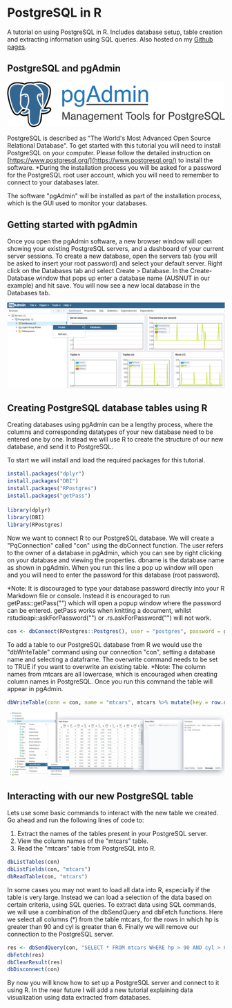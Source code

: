 # PostgreSQL in R
A tutorial on using PostgreSQL in R. Includes database setup, table creation and extracting information using SQL queries. Also hosted on my [Github pages](https://jeffreymolendijk.github.io/PostgreSQL/).

## PostgreSQL and pgAdmin
![pgAdmin logo](/img/welcome_logo.png)

PostgreSQL is described as "The World's Most Advanced Open Source Relational Database". 
To get started with this tutorial you will need to install PostgreSQL on your computer. Please follow the detailed instruction on [https://www.postgresql.org/](https://www.postgresql.org/) to install the software.
*During the installation process you will be asked for a password for the PostgreSQL root user account, which you will need to remember to connect to your databases later. 

The software "pgAdmin" will be installed as part of the installation process, which is the GUI used to monitor your databases. 

## Getting started with pgAdmin
Once you open the pgAdmin software, a new browser window will open showing your existing PostgreSQL servers, and a dashboard of your current server sessions.
To create a new database, open the servers tab (you will be asked to insert your root password) and select your default server. Right click on the Databases tab and select Create > Database. In the Create-Database window that pops up enter a database name (AUSNUT in our example) and hit save. You will now see a new local database in the Databases tab.

![Database creation](/img/tutorial_1.PNG)

## Creating PostgreSQL database tables using R
Creating databases using pgAdmin can be a lengthy process, where the columns and corresponding datatypes of your new database need to be entered one by one. Instead we will use R to create the structure of our new database, and send it to PostgreSQL. 

To start we will install and load the required packages for this tutorial.

```r
install.packages("dplyr")
install.packages("DBI")
install.packages("RPostgres")
install.packages("getPass")

library(dplyr)
library(DBI)
library(RPostgres)
```

Now we want to connect R to our PostgreSQL database. We will create a "PqConnection" called "con" using the dbConnect function. The user refers to the owner of a database in pgAdmin, which you can see by right clicking on your database and viewing the properties. dbname is the database name as shown in pgAdmin. When you run this line a pop up window will open and you will need to enter the password for this database (root password).

*Note: It is discouraged to type your database password directly into your R Markdown file or console. Instead it is encouraged to run getPass::getPass("") which will open a popup window where the password can be entered. getPass works when knitting a document, whilst rstudioapi::askForPassword("") or .rs.askForPassword("") will not work. 

```r
con <- dbConnect(RPostgres::Postgres(), user = "postgres", password = getPass::getPass("Database password"), dbname = "AUSNUT")
```

To add a table to our PostgreSQL database from R we would use the "dbWriteTable" command using our connection "con", setting a database name and selecting a dataframe. The overwrite command needs to be set to TRUE if you want to overwrite an existing table.
*Note: The column names from mtcars are all lowercase, which is encouraged when creating column names in PostgreSQL. Once you run this command the table will appear in pgAdmin.

```r
dbWriteTable(conn = con, name = "mtcars", mtcars %>% mutate(key = row.names(.)), overwrite = TRUE)
```

![Database creation](/img/tutorial_2.PNG)

## Interacting with our new PostgreSQL table
Lets use some basic commands to interact with the new table we created. Go ahead and run the following lines of code to:
1. Extract the names of the tables present in your PostgreSQL server.
2. View the column names of the "mtcars" table.
3. Read the "mtcars" table from PostgreSQL into R.

```r
dbListTables(con)
dbListFields(con, "mtcars")
dbReadTable(con, "mtcars")
```

In some cases you may not want to load all data into R, especially if the table is very large. Instead we can load a selection of the data based on certain criteria, using SQL queries.
To extract data using SQL commands, we will use a combination of the dbSendQuery and dbFetch functions. Here we select all columns (*) from the table mtcars, for the rows in which hp is greater than 90 and cyl is greater than 6. Finally we will remove our connection to the PostgreSQL server.

```r
res <- dbSendQuery(con, "SELECT * FROM mtcars WHERE hp > 90 AND cyl > 6")
dbFetch(res)
dbClearResult(res)
dbDisconnect(con)
```
By now you will know how to set up a PostgreSQL server and connect to it using R. In the near future I will add a new tutorial explaining data visualization using data extracted from databases.